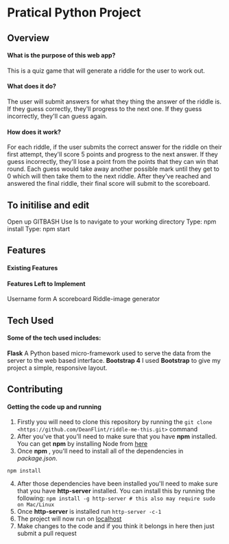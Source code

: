 # Pratical Python Project

## Overview
#### What is the purpose of this web app?
This is a quiz game that will generate a riddle for the user to work out.
#### What does it do?
The user will submit answers for what they thing the answer of the riddle is. If they guess correctly, they'll progress to the next one. If they guess incorrectly, they'll can guess again.
#### How does it work?
For each riddle, if the user submits the correct answer for the riddle on their first attempt, they'll score 5 points and progress to the next answer. If they guess incorrectly, they'll lose a point from the points that they can win that round. Each guess would take away another possible mark until they get to 0 which will then take them to the next riddle. After they've reached and answered the final riddle, their final score will submit to the scoreboard.

## To initilise and edit
Open up GITBASH
Use ls to navigate to your working directory
Type: npm install
Type: npm start

## Features
#### Existing Features
#### Features Left to Implement
Username form
A scoreboard
Riddle-image generator

## Tech Used
#### Some of the tech used includes:
**Flask** A Python based micro-framework used to serve the data from the server to the web based interface.
**Bootstrap 4** I used **Bootstrap** to give my project a simple, responsive layout.

## Contributing
#### Getting the code up and running
1. Firstly you will need to clone this repository by running the ```git clone <https://github.com/DeanFlint/riddle-me-this.git>``` command
2. After you've that you'll need to make sure that you have **npm** installed. You can get **npm** by installing Node from [here](https://nodejs.org/en/)
3. Once **npm** , you'll need to install all of the dependencies in *package.json*.
```
npm install
```
4. After those dependencies have been installed you'll need to make sure that you have **http-server** installed. You can install this by running the following: ```npm install -g http-server # this also may require sudo on Mac/Linux```
5. Once **http-server** is installed run ```http-server -c-1```
6. The project will now run on [localhost](http://127.0.0.1:8080)
7. Make changes to the code and if you think it belongs in here then just submit a pull request